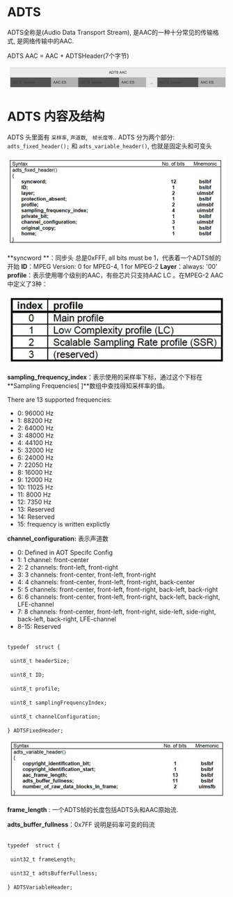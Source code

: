 # ADTS

ADTS全称是(Audio Data Transport Stream), 是AAC的一种十分常见的传输格式, 是网络传输中的AAC.

ADTS AAC = AAC + ADTSHeader(7个字节)

![Snip20180718_2](images/Snip20180718_2.png)


# ADTS 内容及结构

ADTS 头里面有 `采样率`, `声道数`, ` 帧长度等`..
ADTS 分为两个部分: `adts_fixed_header();` 和 `adts_variable_header()`, 也就是固定头和可变头


![Snip20180719_3](images/Snip20180719_3.png)

**syncword **：同步头 总是0xFFF, all bits must be 1，代表着一个ADTS帧的开始
**ID**：MPEG Version: 0 for MPEG-4, 1 for MPEG-2
**Layer**：always: '00'
**profile**：表示使用哪个级别的AAC，有些芯片只支持AAC LC 。在MPEG-2 AAC中定义了3种：

![Snip20180719_4](images/Snip20180719_4.png)


**sampling_frequency_index**：表示使用的采样率下标，通过这个下标在 **Sampling Frequencies[ ]**数组中查找得知采样率的值。

There are 13 supported frequencies:

*   0: 96000 Hz
*   1: 88200 Hz
*   2: 64000 Hz
*   3: 48000 Hz
*   4: 44100 Hz
*   5: 32000 Hz
*   6: 24000 Hz
*   7: 22050 Hz
*   8: 16000 Hz
*   9: 12000 Hz
*   10: 11025 Hz
*   11: 8000 Hz
*   12: 7350 Hz
*   13: Reserved
*   14: Reserved
*   15: frequency is written explictly


**channel_configuration:** 表示声道数 

*   0: Defined in AOT Specifc Config
*   1: 1 channel: front-center
*   2: 2 channels: front-left, front-right
*   3: 3 channels: front-center, front-left, front-right
*   4: 4 channels: front-center, front-left, front-right, back-center
*   5: 5 channels: front-center, front-left, front-right, back-left, back-right
*   6: 6 channels: front-center, front-left, front-right, back-left, back-right, LFE-channel
*   7: 8 channels: front-center, front-left, front-right, side-left, side-right, back-left, back-right, LFE-channel
*   8-15: Reserved

```

typedef  struct {

 uint8_t headerSize;

 uint8_t ID;

 uint8_t profile;

 uint8_t samplingFrequencyIndex;

 uint8_t channelConfiguration;

} ADTSFixedHeader;

```





![Snip20180719_5](images/Snip20180719_5.png)

**frame_length** : 一个ADTS帧的长度包括ADTS头和AAC原始流.

**adts_buffer_fullness**：0x7FF 说明是码率可变的码流

```

typedef  struct {

 uint32_t frameLength;

 uint32_t adtsBufferFullness;

} ADTSVariableHeader;

```